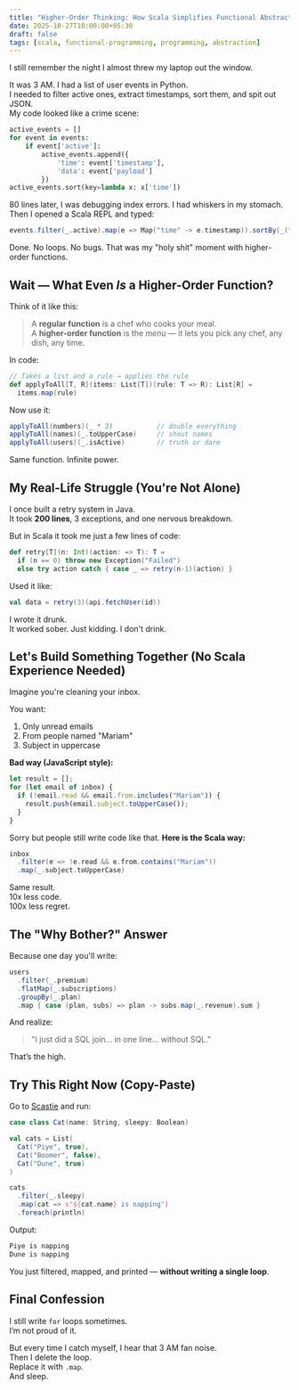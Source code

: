 ```yaml
---
title: "Higher-Order Thinking: How Scala Simplifies Functional Abstractions"
date: 2025-10-27T10:00:00+05:30
draft: false
tags: [scala, functional-programming, programming, abstraction]
---
```


I still remember the night I almost threw my laptop out the window.

It was 3 AM. I had a list of user events in Python.  
I needed to filter active ones, extract timestamps, sort them, and spit out JSON.  
My code looked like a crime scene:

```python
active_events = []
for event in events:
    if event['active']:
        active_events.append({
            'time': event['timestamp'],
            'data': event['payload']
        })
active_events.sort(key=lambda x: x['time'])
```

80 lines later, I was debugging index errors.
I had whiskers in my stomach.
Then I opened a Scala REPL and typed:

```scala
events.filter(_.active).map(e => Map("time" -> e.timestamp)).sortBy(_("time"))
```

Done.
No loops. No bugs.
That was my "holy shit" moment with higher-order functions.

## Wait — What Even *Is* a Higher-Order Function?

Think of it like this:

> A **regular function** is a chef who cooks your meal.  
> A **higher-order function** is the *menu* — it lets you pick any chef, any dish, any time.

In code:

```scala
// Takes a list and a rule → applies the rule
def applyToAll[T, R](items: List[T])(rule: T => R): List[R] = 
  items.map(rule)
```
Now use it:

```scala
applyToAll(numbers)(_ * 2)           // double everything
applyToAll(names)(_.toUpperCase)     // shout names
applyToAll(users)(_.isActive)        // truth or dare
```

Same function. Infinite power.

## My Real-Life Struggle (You're Not Alone)

I once built a retry system in Java.  
It took **200 lines**, 3 exceptions, and one nervous breakdown.

But in Scala it took me just a few lines of code:

```scala
def retry[T](n: Int)(action: => T): T =
  if (n == 0) throw new Exception("Failed")
  else try action catch { case _ => retry(n-1)(action) }
```

Used it like:

```scala
val data = retry(3)(api.fetchUser(id))
```

I wrote it drunk.  
It worked sober.
Just kidding. I don't drink.

## Let's Build Something Together (No Scala Experience Needed)

Imagine you're cleaning your inbox.

You want:
1. Only unread emails
2. From people named "Mariam"
3. Subject in uppercase

**Bad way (JavaScript style):**

```javascript
let result = [];
for (let email of inbox) {
  if (!email.read && email.from.includes("Mariam")) {
    result.push(email.subject.toUpperCase());
  }
}
```
Sorry but people still write code like that.
**Here is the Scala way:**
```scala
inbox
  .filter(e => !e.read && e.from.contains("Mariam"))
  .map(_.subject.toUpperCase)
```

Same result.  
10x less code.  
100x less regret.

## The "Why Bother?" Answer

Because one day you'll write:
```scala
users
  .filter(_.premium)
  .flatMap(_.subscriptions)
  .groupBy(_.plan)
  .map { case (plan, subs) => plan -> subs.map(_.revenue).sum }
```
And realize:  
> "I just did a SQL join... in one line... without SQL."

That’s the high.

## Try This Right Now (Copy-Paste)

Go to [Scastie](https://scastie.scala-lang.org) and run:

```scala
case class Cat(name: String, sleepy: Boolean)

val cats = List(
  Cat("Piye", true),
  Cat("Boomer", false),
  Cat("Dune", true)
)

cats
  .filter(_.sleepy)
  .map(cat => s"${cat.name} is napping")
  .foreach(println)
```
Output:
```scala
Piye is napping
Dune is napping
```


You just filtered, mapped, and printed — **without writing a single loop**.

## Final Confession

I still write `for` loops sometimes.  
I’m not proud of it.

But every time I catch myself, I hear that 3 AM fan noise.  
Then I delete the loop.  
Replace it with `.map`.  
And sleep.